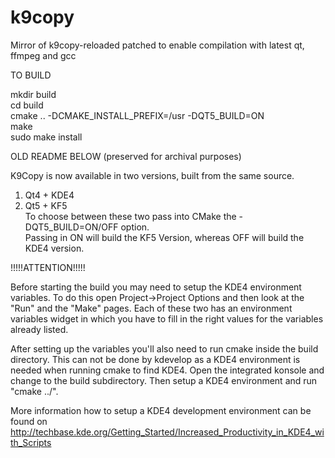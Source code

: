 # k9copy
Mirror of k9copy-reloaded patched to enable compilation with latest qt, ffmpeg and gcc

TO BUILD

mkdir build  
cd build  
cmake .. -DCMAKE_INSTALL_PREFIX=/usr -DQT5_BUILD=ON  
make  
sudo make install  

OLD README BELOW (preserved for archival purposes)

K9Copy is now available in two versions, built from the same source.  
1. Qt4 + KDE4  
2. Qt5 + KF5  
To choose between these two pass into CMake the -DQT5_BUILD=ON/OFF option.   
Passing in ON will build the KF5 Version, whereas OFF will build the KDE4 version.  


!!!!!ATTENTION!!!!!

Before starting the build you may need to setup the KDE4 environment variables.
To do this open Project->Project Options and then look at the "Run" and the "Make" 
pages. Each of these two has an environment variables widget in which you have
to fill in the right values for the variables already listed.

After setting up the variables you'll also need to run cmake inside the build
directory. This can not be done by kdevelop as a KDE4 environment is needed
when running cmake to find KDE4. Open the integrated konsole and change to the build
subdirectory. Then setup a KDE4 environment and run "cmake ../".

More information how to setup a KDE4 development environment can be found on
http://techbase.kde.org/Getting_Started/Increased_Productivity_in_KDE4_with_Scripts
